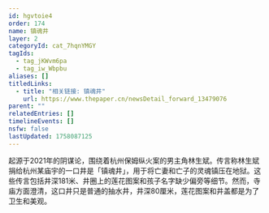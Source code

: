 ```yaml
---
id: hgvtoie4
order: 174
name: 镇魂井
layer: 2
categoryId: cat_7hqnYMGY
tagIds:
  - tag_jKWvm6pa
  - tag_iw_Wbpbu
aliases: []
titledLinks:
  - title: "相关链接: 镇魂井"
    url: https://www.thepaper.cn/newsDetail_forward_13479076
parent: ""
relatedEntries: []
timelineEvents: []
nsfw: false
lastUpdated: 1758087125
---
```


起源于2021年的阴谋论，围绕着杭州保姆纵火案的男主角林生斌。传言称林生斌捐给杭州某庙宇的一口井是「镇魂井」，用于将亡妻和亡子的灵魂镇压在地狱。这些传言包括井深181米、井圈上的莲花图案和孩子名字缺少偏旁等细节。然而，寺庙方面澄清，这口井只是普通的抽水井，井深80厘米，莲花图案和井盖都是为了卫生和美观。
